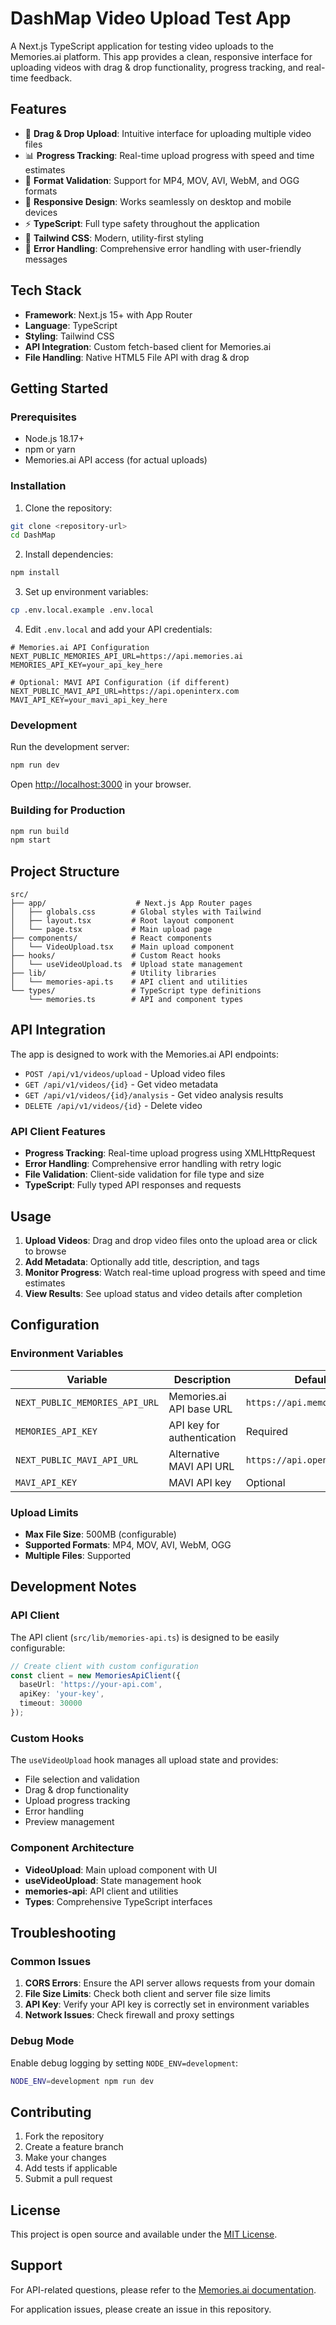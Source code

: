 # DashMap Video Upload Test App

A Next.js TypeScript application for testing video uploads to the Memories.ai platform. This app provides a clean, responsive interface for uploading videos with drag & drop functionality, progress tracking, and real-time feedback.

## Features

- 🎥 **Drag & Drop Upload**: Intuitive interface for uploading multiple video files
- 📊 **Progress Tracking**: Real-time upload progress with speed and time estimates
- 🔧 **Format Validation**: Support for MP4, MOV, AVI, WebM, and OGG formats
- 📱 **Responsive Design**: Works seamlessly on desktop and mobile devices
- ⚡ **TypeScript**: Full type safety throughout the application
- 🎨 **Tailwind CSS**: Modern, utility-first styling
- 🔄 **Error Handling**: Comprehensive error handling with user-friendly messages

## Tech Stack

- **Framework**: Next.js 15+ with App Router
- **Language**: TypeScript
- **Styling**: Tailwind CSS
- **API Integration**: Custom fetch-based client for Memories.ai
- **File Handling**: Native HTML5 File API with drag & drop

## Getting Started

### Prerequisites

- Node.js 18.17+ 
- npm or yarn
- Memories.ai API access (for actual uploads)

### Installation

1. Clone the repository:
```bash
git clone <repository-url>
cd DashMap
```

2. Install dependencies:
```bash
npm install
```

3. Set up environment variables:
```bash
cp .env.local.example .env.local
```

4. Edit `.env.local` and add your API credentials:
```env
# Memories.ai API Configuration
NEXT_PUBLIC_MEMORIES_API_URL=https://api.memories.ai
MEMORIES_API_KEY=your_api_key_here

# Optional: MAVI API Configuration (if different)
NEXT_PUBLIC_MAVI_API_URL=https://api.openinterx.com
MAVI_API_KEY=your_mavi_api_key_here
```

### Development

Run the development server:

```bash
npm run dev
```

Open [http://localhost:3000](http://localhost:3000) in your browser.

### Building for Production

```bash
npm run build
npm start
```

## Project Structure

```
src/
├── app/                    # Next.js App Router pages
│   ├── globals.css        # Global styles with Tailwind
│   ├── layout.tsx         # Root layout component
│   └── page.tsx           # Main upload page
├── components/            # React components
│   └── VideoUpload.tsx    # Main upload component
├── hooks/                 # Custom React hooks
│   └── useVideoUpload.ts  # Upload state management
├── lib/                   # Utility libraries
│   └── memories-api.ts    # API client and utilities
└── types/                 # TypeScript type definitions
    └── memories.ts        # API and component types
```

## API Integration

The app is designed to work with the Memories.ai API endpoints:

- `POST /api/v1/videos/upload` - Upload video files
- `GET /api/v1/videos/{id}` - Get video metadata
- `GET /api/v1/videos/{id}/analysis` - Get video analysis results
- `DELETE /api/v1/videos/{id}` - Delete video

### API Client Features

- **Progress Tracking**: Real-time upload progress using XMLHttpRequest
- **Error Handling**: Comprehensive error handling with retry logic
- **File Validation**: Client-side validation for file type and size
- **TypeScript**: Fully typed API responses and requests

## Usage

1. **Upload Videos**: Drag and drop video files onto the upload area or click to browse
2. **Add Metadata**: Optionally add title, description, and tags
3. **Monitor Progress**: Watch real-time upload progress with speed and time estimates
4. **View Results**: See upload status and video details after completion

## Configuration

### Environment Variables

| Variable | Description | Default |
|----------|-------------|---------|
| `NEXT_PUBLIC_MEMORIES_API_URL` | Memories.ai API base URL | `https://api.memories.ai` |
| `MEMORIES_API_KEY` | API key for authentication | Required |
| `NEXT_PUBLIC_MAVI_API_URL` | Alternative MAVI API URL | `https://api.openinterx.com` |
| `MAVI_API_KEY` | MAVI API key | Optional |

### Upload Limits

- **Max File Size**: 500MB (configurable)
- **Supported Formats**: MP4, MOV, AVI, WebM, OGG
- **Multiple Files**: Supported

## Development Notes

### API Client

The API client (`src/lib/memories-api.ts`) is designed to be easily configurable:

```typescript
// Create client with custom configuration
const client = new MemoriesApiClient({
  baseUrl: 'https://your-api.com',
  apiKey: 'your-key',
  timeout: 30000
});
```

### Custom Hooks

The `useVideoUpload` hook manages all upload state and provides:

- File selection and validation
- Drag & drop functionality
- Upload progress tracking
- Error handling
- Preview management

### Component Architecture

- **VideoUpload**: Main upload component with UI
- **useVideoUpload**: State management hook
- **memories-api**: API client and utilities
- **Types**: Comprehensive TypeScript interfaces

## Troubleshooting

### Common Issues

1. **CORS Errors**: Ensure the API server allows requests from your domain
2. **File Size Limits**: Check both client and server file size limits
3. **API Key**: Verify your API key is correctly set in environment variables
4. **Network Issues**: Check firewall and proxy settings

### Debug Mode

Enable debug logging by setting `NODE_ENV=development`:

```bash
NODE_ENV=development npm run dev
```

## Contributing

1. Fork the repository
2. Create a feature branch
3. Make your changes
4. Add tests if applicable
5. Submit a pull request

## License

This project is open source and available under the [MIT License](LICENSE).

## Support

For API-related questions, please refer to the [Memories.ai documentation](https://memories.ai/docs/).

For application issues, please create an issue in this repository.